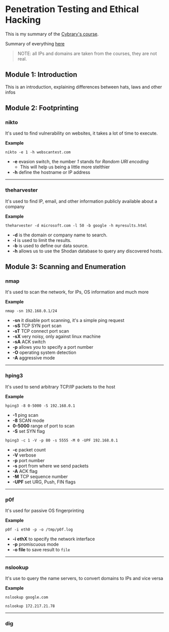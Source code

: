 # Penetration Testing and Ethical Hacking

This is my summary of the [Cybrary's
course](https://app.cybrary.it/browse/course/ethical-hacking).

Summary of everything
[here](https://assets.ctfassets.net/kvf8rpi09wgk/1AdxrpIGkHnVVu4DFpZPP4/78506551e2c6c65e4e39ebbfe3f6e6c9/Penetration_Testing_and_Ethical_Hacking_Study_Guide__1_.pdf)

> NOTE: all IPs and domains are taken from the courses, they are not real.

## Module 1: Introduction

This is an introduction, explaining differences between hats, laws and other
infos

## Module 2: Footprinting

### nikto

It's used to find vulnerability on websites, it takes a lot of time to execute.

**Example**

`nikto -e 1 -h webscantest.com`

- **-e** evasion switch, the number *1* stands for *Random URI encoding*
    - This will help us being a little more stelthier
- **-h** define the hostname or IP address

---

### theharvester

It's used to find IP, email, and other information publicly available about a
company

**Example**

`theharvester -d microsoft.com -l 50 -b google -h myresults.html`

- **-d** is the domain or company name to search.
- **-l** is used to limit the results.
- **-b** is used to define our data source.
- **-h** allows us to use the Shodan database to query any discovered hosts.


## Module 3: Scanning and Enumeration

### nmap

It's used to scan the network, for IPs, OS information and much more

**Example**

`nmap -sn 192.168.0.1/24`

- **-sn** it disable port scanning, it's a simple ping request
- **-sS** TCP SYN port scan
- **-sT** TCP connect port scan
- **-sX** very noisy, only against linux machine
- **-sA** ACK switch
- **-p** allows you to specify a port number
- **-O** operating system detection
- **-A** aggressive mode

---

### hping3

It's used to send arbitrary TCP/IP packets to the host

**Example**

`hping3 -8 0-5000 -S 192.168.0.1`

- **-1** ping scan
- **-8** SCAN mode
- **0-5000** range of port to scan
- **-S** set SYN flag

`hping3 -c 1 -V -p 80 -s 5555 -M 0 -UPF 192.168.0.1`

- **-c** packet count
- **-V** verbose
- **-p** port number
- **-s** port from where we send packets
- **-A** ACK flag
- **-M** TCP sequence number
- **-UPF** set URG, Push, FIN flags

---

### p0f

It's used for passive OS fingerprinting

**Example**

`p0f -i eth0 -p -o /tmp/p0f.log`

- **-i ethX** to specify the network interface
- **-p** promiscuous mode
- **-o file** to save result to `file`

---

### nslookup

It's use to query the name servers, to convert domains to IPs and vice versa

**Example**

`nslookup google.com`

`nslookup 172.217.21.78`

---

### dig
